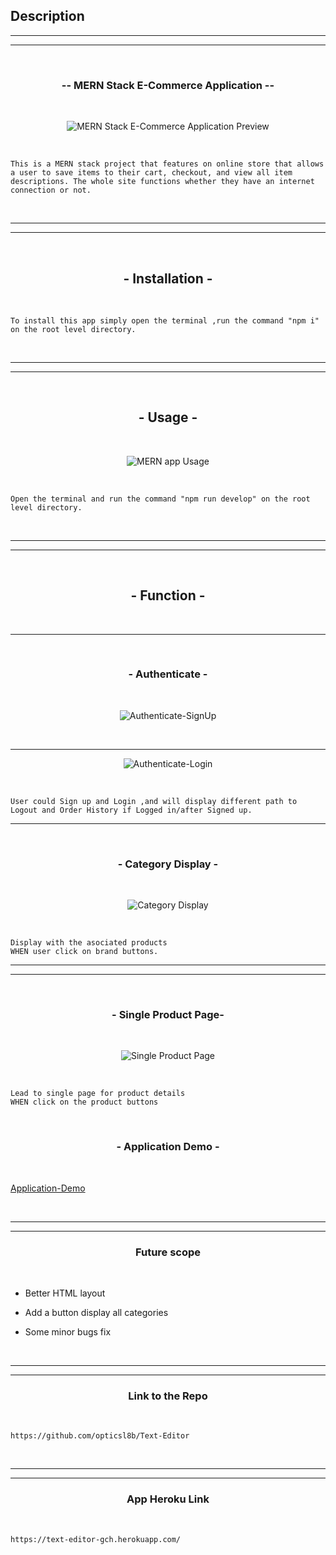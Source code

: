 ## Description

<hr><hr><br>
<h3 align="center">-- MERN Stack E-Commerce Application --</h3>
<br>

<p align="center">
<img src="https://i.imgur.com/gReL6Ar.png" title="source: imgur.com" alt="MERN Stack E-Commerce Application Preview"/>
</p>

<br>
<p align="center">

```
This is a MERN stack project that features on online store that allows a user to save items to their cart, checkout, and view all item descriptions. The whole site functions whether they have an internet connection or not.
```

</p>
<br>

<hr>
<hr>

<br><h2 align="center">- Installation - </h2><br>

<p align="center">

```
To install this app simply open the terminal ,run the command "npm i" on the root level directory.
```
</p><br><hr><hr>


<br>
<h2 align="center">- Usage -</h2>
<br>

<p align="center">
<img src="https://i.imgur.com/KE7mz9c.gif" title="source: imgur.com" alt="MERN app Usage"/>
</p><br>


<p align="center">

```
Open the terminal and run the command "npm run develop" on the root level directory.
```
</p>

<br>
<hr>
<hr><br>

<h2 align="center">- Function -</h2>

<br>
<hr>

<br>
<h3 align="center">- Authenticate -</h3>
<br>

<p align="center">
<img src="https://i.imgur.com/Y3cRReB.gif" title="source: imgur.com" alt="Authenticate-SignUp"/>
</p><br><hr>

<p align="center">
<img src="https://i.imgur.com/LBo7pqw.gif" title="source: imgur.com" alt="Authenticate-Login"/>
</p><br>



```
User could Sign up and Login ,and will display different path to Logout and Order History if Logged in/after Signed up.
```
<hr>

<br>
<h3 align="center">- Category Display -</h3>
<br>

<p align="center">
<img src="https://i.imgur.com/FxFNnZr.gif" title="source: imgur.com" alt="Category Display"/>
</p><br>

```
Display with the asociated products 
WHEN user click on brand buttons. 
```

<hr>
<hr>
<br>
<h3 align="center">- Single Product Page-</h3>
<br>

<p align="center">
<img src="https://i.imgur.com/VyyISi3.gif" title="source: imgur.com" alt="Single Product Page"/>
</p><br>

```
Lead to single page for product details
WHEN click on the product buttons
```




<br>
<h3 align="center">- Application Demo -</h3>
<br>

<a align="center" href="https://note-taker-opticsl8b.herokuapp.com/" target="_blank">Application-Demo</a>


<br>
<hr>
<hr>

<h3 align="center">Future scope</h3><br>

- Better HTML layout 
  
- Add a button display all categories



- Some minor bugs fix

<br><hr>
<hr>

<h3 align="center">Link to the Repo</h3>
<br>

```
https://github.com/opticsl8b/Text-Editor
```

<br><hr>
<hr>
<h3 align="center">App Heroku Link</h3>
<br>

```
https://text-editor-gch.herokuapp.com/
```